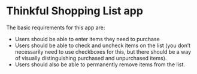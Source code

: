 # Thinkful Shopping List app

The basic requirements for this app are:

- Users should be able to enter items they need to purchase
- Users should be able to check and uncheck items on the list (you don’t necessarily need to use checkboxes for this, but there should be a way of visually distinguishing purchased and unpurchased items).
- Users should also be able to permanently remove items from the list.
